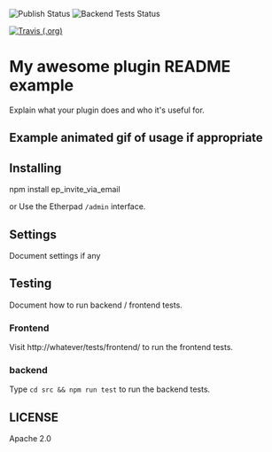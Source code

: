 ![Publish Status](https://github.com/ether/ep_invite_via_email/workflows/Node.js%20Package/badge.svg) ![Backend Tests Status](https://github.com/ether/ep_invite_via_email/workflows/Backend%20tests/badge.svg)

[![Travis (.org)](https://api.travis-ci.org/JohnMcLear/ep_invite_via_email.git.svg?branch=develop)](https://travis-ci.org/github/JohnMcLear/ep_invite_via_email.git)

# My awesome plugin README example
Explain what your plugin does and who it's useful for.

## Example animated gif of usage if appropriate

## Installing
npm install ep_invite_via_email

or Use the Etherpad ``/admin`` interface.

## Settings
Document settings if any

## Testing
Document how to run backend / frontend tests.

### Frontend

Visit http://whatever/tests/frontend/ to run the frontend tests.

### backend

Type ``cd src && npm run test`` to run the backend tests.

## LICENSE
Apache 2.0
